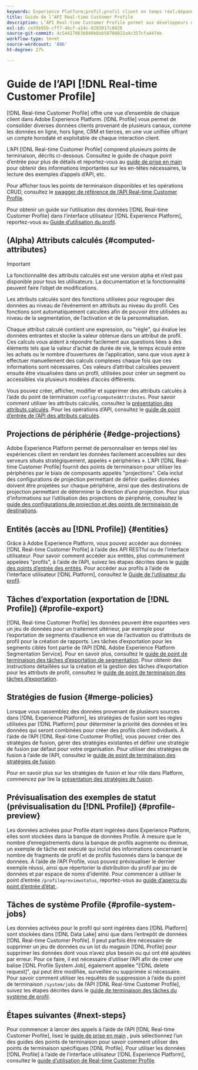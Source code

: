 ```yaml
---
keywords: Experience Platform;profil;profil client en temps réel;dépannage;API;profil unifié;profil unifié;unifié;profil;unifié;profil;rtcp;activer le profil;activer le profil
title: Guide de l’API Real-time Customer Profile
description: L’API Real-time Customer Profile permet aux développeurs d’explorer et d’utiliser les données de profil, notamment d’afficher les profils, de créer et de mettre à jour des stratégies de fusion, d’exporter ou d’échantillonner des données de profil, ainsi que de supprimer les données de profil qui ne sont plus requises ou qui ont été ajoutées par erreur. Suivez ce guide pour savoir comment effectuer des opérations clés à l’aide de l’API.
exl-id: ce39b95b-cff7-46cf-a14c-8203017c8826
source-git-commit: 4c544170636040b8ab58780022a4c357cfa447de
workflow-type: tm+mt
source-wordcount: '886'
ht-degree: 27%

---
```


# Guide de l’API [!DNL Real-time Customer Profile]

[!DNL Real-time Customer Profile] offre une vue d’ensemble de chaque client dans Adobe Experience Platform. [!DNL Profile] vous permet de consolider diverses données clients provenant de plusieurs canaux, comme les données en ligne, hors ligne, CRM et tierces, en une vue unifiée offrant un compte horodaté et exploitable de chaque interaction client.

L’API [!DNL Real-time Customer Profile] comprend plusieurs points de terminaison, décrits ci-dessous. Consultez le guide de chaque point d’entrée pour plus de détails et reportez-vous au [guide de prise en main](getting-started.md) pour obtenir des informations importantes sur les en-têtes nécessaires, la lecture des exemples d’appels d’API, etc.

Pour afficher tous les points de terminaison disponibles et les opérations CRUD, consultez le [swagger de référence de l’API Real-time Customer Profile](https://www.adobe.com/go/profile-apis-en).

Pour obtenir un guide sur l’utilisation des données [!DNL Real-time Customer Profile] dans l’interface utilisateur [!DNL Experience Platform], reportez-vous au [Guide d’utilisation du profil](../ui/user-guide.md).

## (Alpha) Attributs calculés {#computed-attributes}

>[!IMPORTANT]
>
>La fonctionnalité des attributs calculés est une version alpha et n’est pas disponible pour tous les utilisateurs. La documentation et la fonctionnalité peuvent faire l’objet de modifications.

Les attributs calculés sont des fonctions utilisées pour regrouper des données au niveau de l’événement en attributs au niveau du profil. Ces fonctions sont automatiquement calculées afin de pouvoir être utilisées au niveau de la segmentation, de l’activation et de la personnalisation.

Chaque attribut calculé contient une expression, ou &quot;règle&quot;, qui évalue les données entrantes et stocke la valeur obtenue dans un attribut de profil. Ces calculs vous aident à répondre facilement aux questions liées à des éléments tels que la valeur d’achat de durée de vie, le temps écoulé entre les achats ou le nombre d’ouvertures de l’application, sans que vous ayez à effectuer manuellement des calculs complexes chaque fois que ces informations sont nécessaires. Ces valeurs d’attribut calculées peuvent ensuite être visualisées dans un profil, utilisées pour créer un segment ou accessibles via plusieurs modèles d’accès différents.

Vous pouvez créer, afficher, modifier et supprimer des attributs calculés à l’aide du point de terminaison `config/computedAttributes`. Pour savoir comment utiliser les attributs calculés, consultez la [présentation des attributs calculés](../computed-attributes/overview.md). Pour les opérations d’API, consultez le [guide de point d’entrée de l’API des attributs calculés](../computed-attributes/ca-api.md).

## Projections de périphérie {#edge-projections}

Adobe Experience Platform permet de personnaliser en temps réel les expériences client en rendant les données facilement accessibles sur des serveurs situés stratégiquement, appelés « périphéries ». L’API [!DNL Real-time Customer Profile] fournit des points de terminaison pour utiliser les périphéries par le biais de composants appelés &quot;projections&quot;. Cela inclut des configurations de projection permettant de définir quelles données doivent être projetées sur chaque périphérie, ainsi que des destinations de projection permettant de déterminer la direction d’une projection. Pour plus d’informations sur l’utilisation des projections de périphérie, consultez le [guide des configurations de projection et des points de terminaison de destinations](edge-projections.md).

## Entités (accès au [!DNL Profile]) {#entities}

Grâce à Adobe Experience Platform, vous pouvez accéder aux données [!DNL Real-time Customer Profile] à l’aide des API RESTful ou de l’interface utilisateur. Pour savoir comment accéder aux entités, plus communément appelées &quot;profils&quot;, à l’aide de l’API, suivez les étapes décrites dans le [guide des points d’entrée des entités](entities.md). Pour accéder aux profils à l’aide de l’interface utilisateur [!DNL Platform], consultez le [Guide de l’utilisateur du profil](../ui/user-guide.md).

## Tâches d’exportation (exportation de [!DNL Profile]) {#profile-export}

[!DNL Real-time Customer Profile] les données peuvent être exportées vers un jeu de données pour un traitement ultérieur, par exemple pour l’exportation de segments d’audience en vue de l’activation ou d’attributs de profil pour la création de rapports. Les tâches d’exportation pour les segments ciblés font partie de l’API [!DNL Adobe Experience Platform Segmentation Service]. Pour en savoir plus, consultez le [guide de point de terminaison des tâches d’exportation de segmentation](../../profile/api/export-jobs.md). Pour obtenir des instructions détaillées sur la création et la gestion des tâches d’exportation pour les attributs de profil, consultez le [guide de point de terminaison des tâches d’exportation](export-jobs.md).

## Stratégies de fusion {#merge-policies}

Lorsque vous rassemblez des données provenant de plusieurs sources dans [!DNL Experience Platform], les stratégies de fusion sont les règles utilisées par [!DNL Platform] pour déterminer la priorité des données et les données qui seront combinées pour créer des profils client individuels. À l’aide de l’API [!DNL Real-time Customer Profile], vous pouvez créer des stratégies de fusion, gérer des stratégies existantes et définir une stratégie de fusion par défaut pour votre organisation. Pour utiliser des stratégies de fusion à l’aide de l’API, consultez le [guide de point de terminaison des stratégies de fusion](merge-policies.md).

Pour en savoir plus sur les stratégies de fusion et leur rôle dans Platform, commencez par lire la [présentation des stratégies de fusion](../merge-policies/overview.md).

## Prévisualisation des exemples de statut (prévisualisation du [!DNL Profile]) {#profile-preview}

Les données activées pour Profile étant ingérées dans Experience Platform, elles sont stockées dans la banque de données Profile. À mesure que le nombre d’enregistrements dans la banque de profils augmente ou diminue, un exemple de tâche est exécuté qui inclut des informations concernant le nombre de fragments de profil et de profils fusionnés dans la banque de données. À l’aide de l’API Profile, vous pouvez prévisualiser le dernier exemple réussi, ainsi que répertorier la distribution du profil par jeu de données et par espace de noms d’identité. Pour commencer à utiliser le point d’entrée `/profilepreviewstatus`, reportez-vous au [guide d’aperçu du point d’entrée d’état ](preview-sample-status.md).

## Tâches de système Profile {#profile-system-jobs}

Les données activées pour le profil qui sont ingérées dans [!DNL Platform] sont stockées dans [!DNL Data Lake] ainsi que dans l’entrepôt de données [!DNL Real-time Customer Profile]. Il peut parfois être nécessaire de supprimer un jeu de données ou un lot du magasin [!DNL Profile] pour supprimer les données dont vous n’avez plus besoin ou qui ont été ajoutées par erreur. Pour ce faire, il est nécessaire d’utiliser l’API afin de créer une balise [!DNL Profile System Job], également appelée &quot;[!DNL delete request]&quot;, qui peut être modifiée, surveillée ou supprimée si nécessaire. Pour savoir comment utiliser les requêtes de suppression à l’aide du point de terminaison `/system/jobs` de l’API [!DNL Real-time Customer Profile], suivez les étapes décrites dans le [guide de terminaison des tâches du système de profil](profile-system-jobs.md).

## Étapes suivantes {#next-steps}

Pour commencer à lancer des appels à l’aide de l’API [!DNL Real-time Customer Profile], lisez le [guide de prise en main](getting-started.md) , puis sélectionnez l’un des guides des points de terminaison pour savoir comment utiliser des points de terminaison spécifiques [!DNL Profile]. Pour utiliser les données [!DNL Profile] à l’aide de l’interface utilisateur [!DNL Experience Platform], consultez le [guide d’utilisation de Real-time Customer Profile](../ui/user-guide.md).

